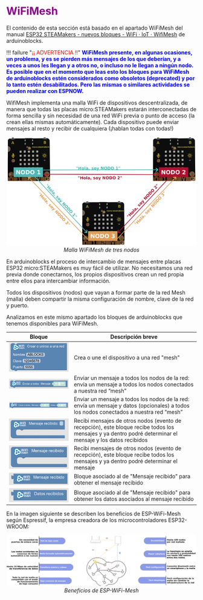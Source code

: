 # <FONT COLOR=#8B008B>WiFiMesh</font>
El contenido de esta sección está basado en el apartado WiFiMesh del manual [ESP32 STEAMakers - nuevos bloques - WiFi · IoT · WifiMesh](https://drive.google.com/file/d/1bRxolnQ7ny5jdpUCbmtyT9GTHrseVjFG/view) de arduinoblocks.

!!! failure "<FONT COLOR=#FF0000>¡¡ ADVERTENCIA !!</font>"
	<FONT COLOR=#0000FF><b>WiFiMesh presente, en algunas ocasiones, un problema, y es se pierden más mensajes de los que deberían, y a veces a unos les llegan y a otros no, o incluso no le llegan a ningún nodo.  
    Es posible que en el momento que leas esto los bloques para WiFiMesh de arduinoblocks estén considerados como obsoletos (deprecated) y por lo tanto estén desabilitados. Pero las mismas o similares actividades se pueden realizar con ESPNOW.</b></font>

WifiMesh implementa una malla WiFi de dispositivos descentralizada, de manera que todas las placas micro:STEAMakers estarán interconectadas de forma sencilla y sin necesidad de una red WiFi previa o punto de acceso (la crean ellas mismas automáticamente). Cada dispositivo puede enviar mensajes al resto y recibir de cualquiera (¡hablan todas con todas!)

<center>

![Malla WiFiMesh de tres nodos](../img/wifi/3_nodos.png)  
*Malla WiFiMesh de tres nodos*

</center>

En arduinoblocks el proceso de intercambio de mensajes entre placas ESP32 micro:STEAMakers es muy fácil de utilizar. No necesitamos una red previa donde conectarnos, los propios dispositivos crean un red propia entre ellos para intercambiar información.

Todos los dispositivos (nodos) que vayan a formar parte de la red Mesh (malla) deben compartir la misma configuración de nombre, clave de la red y puerto.

Analizamos en este mismo apartado los bloques de arduinoblocks que tenemos disponibles para WiFiMesh.

<center>

|Bloque| Descripción breve|
|:-:|---|
|![Bloque WifiMesh](../img/wifi/B1_wifimesh.png)|Crea o une el dispositivo a una red "mesh" |
|![Bloque WifiMesh](../img/wifi/B2_wifimesh.png)|Enviar un mensaje a todos los nodos de la red: envía un mensaje a todos los nodos conectados a nuestra red “mesh”  |
|![Bloque WifiMesh](../img/wifi/B3_wifimesh.png)|Enviar un mensaje a todos los nodos de la red: envía un mensaje y datos (opcionales) a todos los nodos conectados a nuestra red “mesh” |
|![Bloque WifiMesh](../img/wifi/B4_wifimesh.png)|Recibi mensajes de otros nodos (evento de recepción), este bloque recibe todos los mensajes y ya dentro podré determinar el mensaje y los datos recibidos |
|![Bloque WifiMesh](../img/wifi/B5_wifimesh.png)|Recibi mensajes de otros nodos (evento de recepción), este bloque recibe todos los mensajes y ya dentro podré determinar el mensaje |
|![Bloque WifiMesh](../img/wifi/B6_wifimesh.png)|Bloque asociado al de "Mensaje recibido" para obtener el mensaje recibido |
|![Bloque WifiMesh](../img/wifi/B7_wifimesh.png)|Bloque asociado al de "Mensaje recibido" para obtener los datos asociados al mensaje recibido |

</center>

En la imagen siguiente se describen los beneficios de ESP-WiFi-Mesh según Espressif, la empresa creadora de los microcontroladores ESP32-WROOM:

<center>

![Beneficios de ESP-WiFi-Mesh](../img/wifi/beneficios.png)  
*Beneficios de ESP-WiFi-Mesh*

</center>
